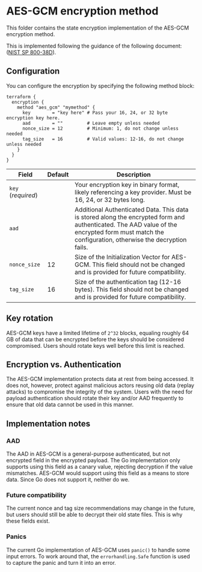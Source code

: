 # AES-GCM encryption method

This folder contains the state encryption implementation of the AES-GCM encryption method.

This is implemented following the guidance of the following document: ([NIST SP 800-38D](https://csrc.nist.gov/pubs/sp/800/38/d/final)).


## Configuration

You can configure the encryption by specifying the following method block:

```hcl2
terraform {
  encryption {
    method "aes_gcm" "mymethod" {
      key        = "key here" # Pass your 16, 24, or 32 byte encryption key here.
      aad        = ""         # Leave empty unless needed
      nonce_size = 12         # Minimum: 1, do not change unless needed
      tag_size   = 16         # Valid values: 12-16, do not change unless needed
    }
  }
}
```

| Field              | Default | Description                                                                                                                                                                                      |
|--------------------|---------|--------------------------------------------------------------------------------------------------------------------------------------------------------------------------------------------------|
| `key` (*required*) |         | Your encryption key in binary format, likely referencing a key provider. Must be 16, 24, or 32 bytes long.                                                                                       |
| `aad`              |         | Additional Authenticated Data. This data is stored along the encrypted form and authenticated. The AAD value of the encrypted form must match the configuration, otherwise the decryption fails. |
| `nonce_size`       | 12      | Size of the Initialization Vector for AES-GCM. This field should not be changed and is provided for future compatibility.                                                                        |
| `tag_size`         | 16      | Size of the authentication tag (12-16 bytes). This field should not be changed and is provided for future compatibility.                                                                         |

## Key rotation

AES-GCM keys have a limited lifetime of `2^32` blocks, equaling roughly 64 GB of data that can be encrypted before the keys should be considered compromised. Users should rotate keys well before this limit is reached.

## Encryption vs. Authentication

The AES-GCM implementation protects data at rest from being accessed. It does not, however, protect against malicious actors reusing old data (replay attacks) to compromise the integrity of the system. Users with the need for payload authentication should rotate their key and/or AAD frequently to ensure that old data cannot be used in this manner.


## Implementation notes

### AAD

The AAD in AES-GCM is a general-purpose authenticated, but not encrypted field in the encrypted payload. The Go implementation only supports using this field as a canary value, rejecting decryption if the value mismatches. AES-GCM would support using this field as a means to store data. Since Go does not support it, neither do we.

### Future compatibility

The current nonce and tag size recommendations may change in the future, but users should still be able to decrypt their old state files. This is why these fields exist.

### Panics

The current Go implementation of AES-GCM uses `panic()` to handle some input errors. To work around that, the `errorhandling.Safe` function is used to capture the panic and turn it into an error.